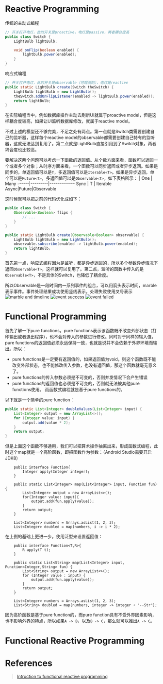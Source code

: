# Reactive Programming
传统的主动式编程
```java
// 开关打开电灯，此时开关是proactive，电灯是passive，两者耦合度高
public class Switch {
	LightBulb lightBulb;

	void onFlip(boolean enabled) {
		lightbulb.power(enabled);
	}
}
```
响应式编程
```java
// 开关打开电灯，此时开关是observable（可观测的），电灯是reactive
public static LightBulb create(Switch theSwitch) {
	LightBulb lightBulb = new LightBulb();
	theSwitch.addOnFlipListener(enabled -> lightBulb.power(enabled));
	return lightBulb;
}
```
在实际编程当中，例如数据库操作主动去刷新UI就属于proactive model，但是这样耦合度较高，如果让UI监听数据库修改，就属于reactive model。

不过上述的模型还不够完美，不足之处有两点。第一点就是Switch类需要创建自己的监听器，这样每个reactive model的observable都需要创建自己特有的监听器，这就无法达到复用了。第二点就是LightBulb直接引用到了Switch对象，两者耦合度也比较高。

要解决这两个问题可以考虑一下函数的返回值。从个数方面来看，函数可以返回一个或者多个对象；从时序方面来看，一个函数可以同步返回或者异步返回。如果是同步的，单返回值可以是`T`，多返回值可以是`Iterable<T>`。如果是异步返回，单个可以是`Future<T>`，多返回值可以是`Observable<T>`。如下表格所示：
      |   One   |    Many
------|---------|-------------
 Sync |    T    | Iterable<T>
 Async|Future<T>|Observable<T>

这时候就可以把之前的代码优化成如下：
```java
public class Switch {
	Observable<Boolean> flips {
		// ...
	}
}

public static LightBulb create(Observable<Boolean> observable) {
	LightBulb lightBulb = new LightBulb();
	observable.subscribe(enabled -> lightBulb.power(enabled);
	return lightBulb;
}
```
首先第一点，响应式编程因为是监听，都是异步返回的，所以多个参数异步情况下返回`Observable<T>`，这样就可以复用了。第二点，监听的函数中传入的是`Observable<T>`，不是具体的Switch，也降低了耦合度。

所以Observable是一段时间内一系列事件的组合，可以用箭头表示时间，marble表示事件。事件处理结果成功使用竖线表示，处理失败使用叉号表示
![marble and timeline](http://blog.danlew.net/content/images/2017/07/slide17-thumb.png)
![event success](http://blog.danlew.net/content/images/2017/07/slide18-thumb.png)
![event failed](http://blog.danlew.net/content/images/2017/07/slide19-thumb.png)

# Functional Programming
首先了解一下pure functions。pure functions表示该函数既不改变外部状态（打印输出或者退出程序），也不会对传入的参数进行修改。同时对于同样的输入值，pure functions的返回值必须永远保持一致，也就是说并不会依赖于外界环境而输出。所以：
- pure functions是一定要有返回值的，如果返回值为void，则这个函数既不能改变外部状态，也不能修改传入参数，也没有返回值，那这个函数就毫无意义了。
- pure functions的传入参数必须是不可变的，否则并发情况下会产生错误
- pure functions的返回值也必须是不可变的，否则就无法被其他pure functions使用。
而函数式编程就是基于pure functions的。

以下就是一个简单的pure function：
```java
public static List<Integer> doubleValues(List<Integer> input) {
	List<Integer> output = new ArrayList<>();
	for (Integer value: input) {
		output.add(value * 2);
	}
	return output;
}
```
但是上面这个函数不够通用，我们可以把算术操作抽离出来，形成函数式编程，此时这个map就是一个高阶函数，即把函数作为参数：（Android Studio需要开启JDK8）
```
    public interface Function{
        Integer apply(Integer integer);
    }

    public static List<Integer> map(List<Integer> input, Function fun){
        List<Integer> output = new ArrayList<>();
        for(Integer value: input){
            output.add(fun.apply(value));
        }
        return output;
    }

    List<Integer> numbers = Arrays.asList(1, 2, 3);
    List<Integer> doubled = map(numbers, i -> i * 2);
```
在上例的基础上更进一步，使用泛型来设置返回值：
```
    public interface Function<T,R>{
        R apply(T t);
    }

    public static List<String> map(List<Integer> input, Function<Integer,String> fun) {
        List<String> output = new ArrayList<>();
        for (Integer value : input) {
            output.add(fun.apply(value));
        }
        return output;
    }

    List<Integer> numbers = Arrays.asList(1, 2, 3);
    List<String> doubled = map(numbers, integer -> integer + "--Str");
```

因为高阶函数是基于pure function的，而pure function具有不受外界因素影响，也不影响外界的特点，所以如果`A -> B`，以及`B -> C`，那么就可以推出`A -> C`。

# Functional Reactive Programming


# References
> [Introction to functional reactive programming](http://blog.danlew.net/2017/07/27/an-introduction-to-functional-reactive-programming/)

